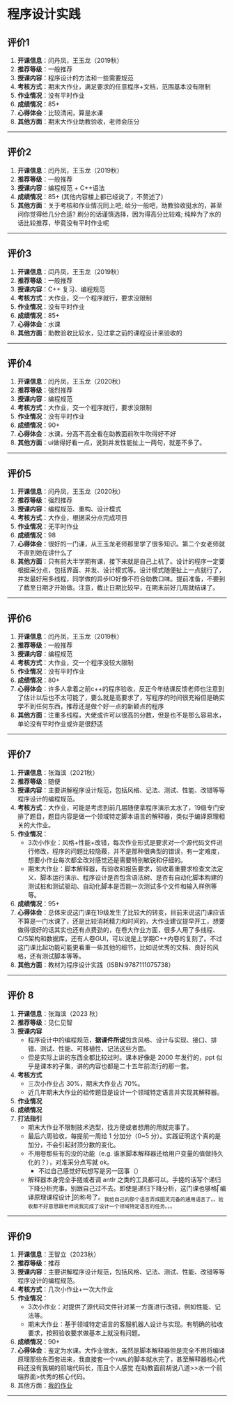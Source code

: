 # 程序设计实践

## 评价1

1. **开课信息**：闫丹凤，王玉龙（2019秋）
2. **推荐等级**：一般推荐
3. **授课内容**：程序设计的方法和一些需要规范
4. **考核方式**：期末大作业，满足要求的任意程序+文档，范围基本没有限制
5. **作业情况**：没有平时作业
6. **成绩情况**：85+
7. **心得体会**：比较清闲，算是水课
8. **其他方面**：期末大作业助教验收，老师会压分

---

## 评价2

1. **开课信息**：闫丹凤，王玉龙（2019秋）
2. **推荐等级**：一般推荐
3. **授课内容**：编程规范 + C++语法
4. **成绩情况**：85+ (其他内容楼上都已经说了，不赘述了)
5. **其他方面**：关于考核和作业情况同上吧; 给分一般吧，助教验收挺水的，甚至问你觉得给几分合适? 刷分的话谨慎选择，因为得高分比较难; 纯粹为了水的话比较推荐，毕竟没有平时作业呢

---

## 评价3

1. **开课信息**：闫丹凤，王玉龙（2019秋）
2. **推荐等级**：一般推荐
3. **授课内容**：C++ 复习、编程规范
4. **考核方式**：大作业，交一个程序就行，要求没限制
5. **作业情况**：没有平时作业
6. **成绩情况**：85+
7. **心得体会**：水课
8. **其他方面**：助教验收比较水，见过拿之前的课程设计来验收的

---

## 评价4

1. **开课信息**：闫丹凤，王玉龙（2020秋）
2. **推荐等级**：强烈推荐
3. **授课内容**：编程规范
4. **考核方式**：大作业，交一个程序就行，要求没限制
5. **作业情况**：没有平时作业
6. **成绩情况**：90+
7. **心得体会**：水课，分高不高全看在助教面前吹牛吹得好不好
8. **其他方面**：ui做得好看一点，说到并发性能扯上一两句，就差不多了。

---

## 评价5

1. **开课信息**：闫丹凤，王玉龙（2020秋）
2. **推荐等级**：强烈推荐
3. **授课内容**：编程规范、重构、设计模式
4. **考核方式**：大作业，根据采分点完成项目
5. **作业情况**：无平时作业
6. **成绩情况**：98
7. **心得体会**：很好的一门课，从王玉龙老师那里学了很多知识。第二个女老师就不直到她在讲什么了
8. **其他方面**：只有前大半学期有课，接下来就是自己上机了。设计的程序一定要根据采分点，包括界面、并发、设计模式等。设计模式随便扯上一点就行了，并发最好用多线程，同学做的异步IO好像不符合助教口味。提前准备，不要到了截至日期才开始做。注意，截止日期比较早，在期末前好几周就结课了。

---

## 评价6

1. **开课信息**：闫丹凤，王玉龙（2019秋）
2. **推荐等级**：一般推荐
3. **授课内容**：编程规范
4. **考核方式**：大作业，交一个程序没较大限制
5. **作业情况**：没有平时作业
6. **成绩情况**：80+
7. **心得体会**：许多人拿着之前c++的程序验收，反正今年结课反馈老师也注意到了估计以后也不太可能了，要么就是高要求了，写程序的时间很充裕但是确实学不到任何东西，推荐还是做个好一点的新颖点的程序
8. **其他方面**：注重多线程，大佬或许可以很高的分数，但是也不是那么容易水，单论没有平时作业或许是很舒适

---

## 评价7

1. **开课信息**：张海滨（2021秋）
2. **推荐等级**：随便
3. **授课内容**：主要讲解程序设计规范，包括风格、记法、测试、性能、改错等等程序设计的编程规范。
4. **考核方式**：大作业，可能是考虑到前几届随便拿程序演示太水了，19级专门安排了题目，题目内容是做一个领域特定脚本语言的解释器，类似于编译原理相关的大作业。
5. **作业情况**：
   - 3次小作业：风格+性能+改错，每次作业形式是要求对一个源代码文件进行修改，程序的问题比较隐蔽，并不是那种很典型的错误，有一定难度，想要小作业每次都全改对感觉还是需要特别敏锐和仔细的。
   - 期末大作业：脚本解释器，有验收和报告要求，验收着重要求检查文法定义、脚本运行演示、程序设计是否包含语法树、是否有自动化脚本构建的测试桩和测试驱动、自动化脚本是否能一次测试多个文件和输入样例等等。
6. **成绩情况**：95+
7. **心得体会**：总体来说这门课在19级发生了比较大的转变，目前来说这门课应该不算是一门水课了，还是比较消耗精力和时间的，大作业建议提早开工，想要做得很好的话其实也还有点费劲的，在卷大作业方面，很多人用了多线程、C/S架构和数据库，还有人卷GUI，可以说是上学期C++内卷的复刻了。不过这门课比起功能可能更看重一些其他的细节，比如说优秀的文档、良好的风格，还有测试脚本等等。
8. **其他方面**：教材为程序设计实践（ISBN:9787111075738）

---

## 评价 8

1. **开课信息**：张海滨（2023 秋）
2. **推荐等级**：见仁见智
3. **授课内容**
   - 程序设计中的编程规范，**据课件所说**包含风格、设计与实现、接口、排错、测试、性能、可移植性、记法这些方面。
   - 但是实际上讲的东西全都比较过时。课本好像是 2000 年发行的，ppt 似乎是课本的子集，讲的内容也都是二十五年前流行的那一套。
4. **考核方式**
   - 三次小作业占 30%，期末大作业占 70%。
   - 近几年期末大作业的祖传题目是设计一个领域特定语言并实现其解释器。
5. **作业情况**
6. **成绩情况**
7. **打法指引**
   - 期末大作业不限制技术选型，找方便或者想用的用就完事了。
   - 最后六周验收，每提前一周给 1 分加分（0\~5 分）。实践证明这个真的是加分，不会引起封顶分数的变化。
   - 不用卷那些有的没的功能（e.g. 谁家脚本解释器还给用户变量的值做持久化的？），对准采分点写就 ok。
     - 不过自己感觉好玩想写是另一回事（）
   - 解释器本身完全手搓或者调 antlr 之类的工具都可以。手搓的话写个递归下降分析完事，别跟自己过不去。即使是递归下降分析，这门课也够格⎡编译原理课程设计⎦的称号了。<sub>我给自己的那个语言弄成图灵完备的通用语言了。。验收都不好意思跟老师说我完成了设计一个领域特定语言的任务。。。</sub>

---

## 评价9

1. **开课信息**：王智立（2023秋）
2. **推荐等级**：推荐
3. **授课内容**：主要讲解程序设计规范，包括风格、记法、测试、性能、改错等等程序设计的编程规范。
4. **考核方式**：几次小作业+一次大作业
5. **作业情况**：
   - 3次小作业：对提供了源代码文件针对某一方面进行改错，例如性能、记法等。
   - 期末大作业：基于领域特定语言的客服机器人设计与实现。有明确的验收要求，按照验收要求做基本上就没有问题。
6. **成绩情况**：90+
7. **心得体会**：鉴定为水课。大作业很水，虽然是脚本解释器但是完全不用将编译原理那些东西套进来，我直接套一个`YAML`的脚本就水完了，甚至解释器核心代码还没有我糊的前端代码长，而且个人感觉 在助教面前胡说八道>>水一个前端界面>优秀的核心代码。
8. 其他方面：[我的作业](https://github.com/jackfiled/Katheryne)

---